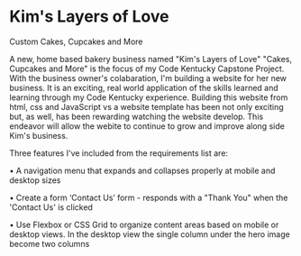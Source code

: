 # Kim's Layers of Love
Custom Cakes, Cupcakes and More

 A new, home based bakery business named "Kim's Layers of Love" "Cakes, Cupcakes and More" is the focus of my Code Kentucky Capstone Project. With the business owner's 
 colabaration, I'm building a website for her new business. It is an exciting, real world application of the skills learned and learning through my 
 Code Kentucky experience. Building this website from html, css and JavaScript vs a website template has been not only exciting but, as well, has been rewarding watching 
 the website develop. This endeavor will allow the webite to continue to grow and improve along side Kim's business.
 
 Three features I've included from the requirements list are:
 
  • A navigation menu that expands and collapses properly at mobile and desktop sizes
  
  • Create a form ‘Contact Us’ form - responds with a "Thank You" when the 'Contact Us' is clicked
    
  • Use Flexbox or CSS Grid to organize content areas based on mobile or desktop views. 
  In the desktop view the single column under the hero image become two columns



